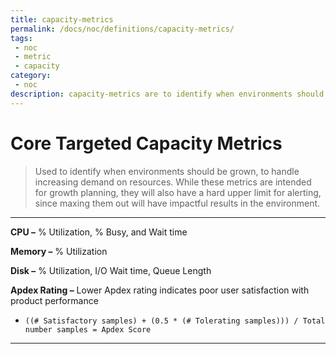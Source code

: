 ```yaml
---
title: capacity-metrics
permalink: /docs/noc/definitions/capacity-metrics/
tags: 
 - noc
 - metric
 - capacity
category:
 - noc
description: capacity-metrics are to identify when environments should be grown, to handle increasing demand on resources
---
```


# Core Targeted Capacity Metrics  
> Used to identify when environments should be grown, to handle increasing demand on resources. While these metrics are intended for growth planning, they will also have a hard upper limit for alerting, since maxing them out will have impactful results in the environment.  

---

**CPU –** % Utilization, % Busy, and Wait time  

**Memory –** % Utilization  

**Disk –** % Utilization, I/O Wait time, Queue Length  

**Apdex Rating –** Lower Apdex rating indicates poor user satisfaction with product performance  
  * `((# Satisfactory samples) + (0.5 * (# Tolerating samples))) / Total number samples = Apdex Score`  

---

